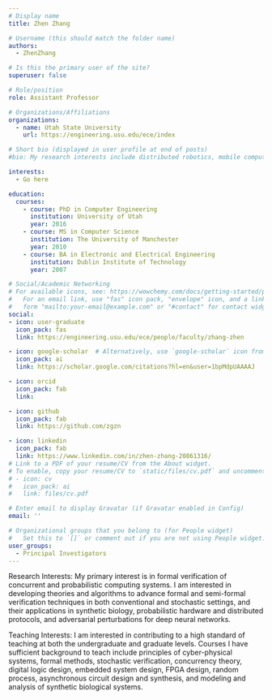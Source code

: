 ```yaml
---
# Display name
title: Zhen Zhang

# Username (this should match the folder name)
authors:
  - ZhenZhang

# Is this the primary user of the site?
superuser: false

# Role/position
role: Assistant Professor

# Organizations/Affiliations
organizations:
  - name: Utah State University
    url: https://engineering.usu.edu/ece/index

# Short bio (displayed in user profile at end of posts)
#bio: My research interests include distributed robotics, mobile computing and programmable matter.

interests:
  - Go here

education:
  courses:
    - course: PhD in Computer Engineering
      institution: University of Utah
      year: 2016
    - course: MS in Computer Science
      institution: The University of Manchester
      year: 2010
    - course: BA in Electronic and Electrical Engineering
      institution: Dublin Institute of Technology
      year: 2007

# Social/Academic Networking
# For available icons, see: https://wowchemy.com/docs/getting-started/page-builder/#icons
#   For an email link, use "fas" icon pack, "envelope" icon, and a link in the
#   form "mailto:your-email@example.com" or "#contact" for contact widget.
social:
- icon: user-graduate
  icon_pack: fas
  link: https://engineering.usu.edu/ece/people/faculty/zhang-zhen

- icon: google-scholar  # Alternatively, use `google-scholar` icon from `ai` icon pack
  icon_pack: ai
  link: https://scholar.google.com/citations?hl=en&user=1bpMdpUAAAAJ

- icon: orcid
  icon_pack: fab
  link:

- icon: github
  icon_pack: fab
  link: https://github.com/zgzn

- icon: linkedin
  icon_pack: fab
  link: https://www.linkedin.com/in/zhen-zhang-20861316/
# Link to a PDF of your resume/CV from the About widget.
# To enable, copy your resume/CV to `static/files/cv.pdf` and uncomment the lines below.
# - icon: cv
#   icon_pack: ai
#   link: files/cv.pdf

# Enter email to display Gravatar (if Gravatar enabled in Config)
email: ''

# Organizational groups that you belong to (for People widget)
#   Set this to `[]` or comment out if you are not using People widget.
user_groups:
  - Principal Investigators
---
```

Research Interests:
My primary interest is in formal verification of concurrent and
probabilistic computing systems. I am interested in developing
theories and algorithms to advance formal and semi-formal verification
techniques in both conventional and stochastic settings, and their
applications in synthetic biology, probabilistic hardware and
distributed protocols, and adversarial perturbations for deep neural networks.

Teaching Interests:
I am interested in contributing to a high standard of teaching at both the undergraduate and graduate levels. Courses I have sufficient background to teach include principles of cyber-physical systems, formal methods, stochastic verification, concurrency theory, digital logic design, embedded system design, FPGA design, random process, asynchronous circuit design and synthesis, and modeling and analysis of synthetic biological systems.
